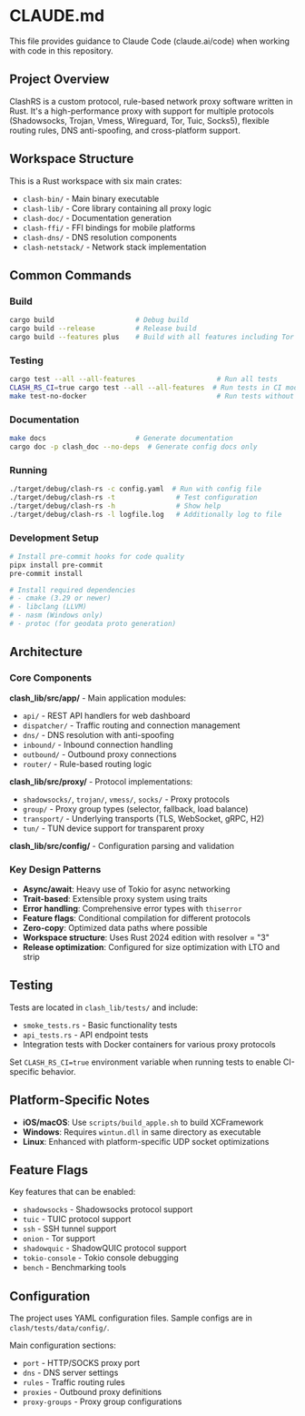 # CLAUDE.md

This file provides guidance to Claude Code (claude.ai/code) when working with code in this repository.

## Project Overview

ClashRS is a custom protocol, rule-based network proxy software written in Rust. It's a high-performance proxy with support for multiple protocols (Shadowsocks, Trojan, Vmess, Wireguard, Tor, Tuic, Socks5), flexible routing rules, DNS anti-spoofing, and cross-platform support.

## Workspace Structure

This is a Rust workspace with six main crates:
- `clash-bin/` - Main binary executable
- `clash-lib/` - Core library containing all proxy logic
- `clash-doc/` - Documentation generation
- `clash-ffi/` - FFI bindings for mobile platforms
- `clash-dns/` - DNS resolution components
- `clash-netstack/` - Network stack implementation

## Common Commands

### Build
```bash
cargo build                    # Debug build
cargo build --release          # Release build
cargo build --features plus    # Build with all features including Tor
```

### Testing
```bash
cargo test --all --all-features                    # Run all tests
CLASH_RS_CI=true cargo test --all --all-features  # Run tests in CI mode
make test-no-docker                                # Run tests without Docker
```

### Documentation
```bash
make docs                      # Generate documentation
cargo doc -p clash_doc --no-deps  # Generate config docs only
```

### Running
```bash
./target/debug/clash-rs -c config.yaml  # Run with config file
./target/debug/clash-rs -t               # Test configuration
./target/debug/clash-rs -h               # Show help
./target/debug/clash-rs -l logfile.log   # Additionally log to file
```

### Development Setup
```bash
# Install pre-commit hooks for code quality
pipx install pre-commit
pre-commit install

# Install required dependencies
# - cmake (3.29 or newer)
# - libclang (LLVM)
# - nasm (Windows only)
# - protoc (for geodata proto generation)
```

## Architecture

### Core Components

**clash_lib/src/app/** - Main application modules:
- `api/` - REST API handlers for web dashboard
- `dispatcher/` - Traffic routing and connection management
- `dns/` - DNS resolution with anti-spoofing
- `inbound/` - Inbound connection handling
- `outbound/` - Outbound proxy connections
- `router/` - Rule-based routing logic

**clash_lib/src/proxy/** - Protocol implementations:
- `shadowsocks/`, `trojan/`, `vmess/`, `socks/` - Proxy protocols
- `group/` - Proxy group types (selector, fallback, load balance)
- `transport/` - Underlying transports (TLS, WebSocket, gRPC, H2)
- `tun/` - TUN device support for transparent proxy

**clash_lib/src/config/** - Configuration parsing and validation

### Key Design Patterns

- **Async/await**: Heavy use of Tokio for async networking
- **Trait-based**: Extensible proxy system using traits
- **Error handling**: Comprehensive error types with `thiserror`
- **Feature flags**: Conditional compilation for different protocols
- **Zero-copy**: Optimized data paths where possible
- **Workspace structure**: Uses Rust 2024 edition with resolver = "3"
- **Release optimization**: Configured for size optimization with LTO and strip

## Testing

Tests are located in `clash_lib/tests/` and include:
- `smoke_tests.rs` - Basic functionality tests
- `api_tests.rs` - API endpoint tests
- Integration tests with Docker containers for various proxy protocols

Set `CLASH_RS_CI=true` environment variable when running tests to enable CI-specific behavior.

## Platform-Specific Notes

- **iOS/macOS**: Use `scripts/build_apple.sh` to build XCFramework
- **Windows**: Requires `wintun.dll` in same directory as executable
- **Linux**: Enhanced with platform-specific UDP socket optimizations

## Feature Flags

Key features that can be enabled:
- `shadowsocks` - Shadowsocks protocol support
- `tuic` - TUIC protocol support
- `ssh` - SSH tunnel support
- `onion` - Tor support
- `shadowquic` - ShadowQUIC protocol support
- `tokio-console` - Tokio console debugging
- `bench` - Benchmarking tools

## Configuration

The project uses YAML configuration files. Sample configs are in `clash/tests/data/config/`.

Main configuration sections:
- `port` - HTTP/SOCKS proxy port
- `dns` - DNS server settings
- `rules` - Traffic routing rules
- `proxies` - Outbound proxy definitions
- `proxy-groups` - Proxy group configurations
